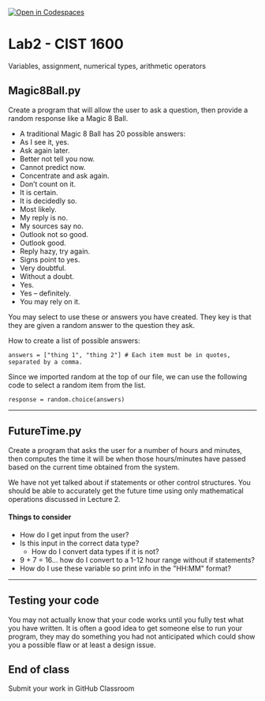 [![Open in Codespaces](https://classroom.github.com/assets/launch-codespace-2972f46106e565e64193e422d61a12cf1da4916b45550586e14ef0a7c637dd04.svg)](https://classroom.github.com/open-in-codespaces?assignment_repo_id=17989608)
# Lab2 - CIST 1600
Variables, assignment, numerical types, arithmetic operators

## Magic8Ball.py
Create a program that will allow the user to ask a question, then provide a random response like a Magic 8 Ball.

- A traditional Magic 8 Ball has 20 possible answers:
- As I see it, yes.
- Ask again later.
- Better not tell you now.
- Cannot predict now.
- Concentrate and ask again.
- Don’t count on it.
- It is certain.
- It is decidedly so.
- Most likely.
- My reply is no.
- My sources say no.
- Outlook not so good.
- Outlook good.
- Reply hazy, try again.
- Signs point to yes.
- Very doubtful.
- Without a doubt.
- Yes.
- Yes – definitely.
- You may rely on it.

You may select to use these or answers you have created. They key is that they are given a random answer to the question they ask.

How to create a list of possible answers:
```
answers = ["thing 1", "thing 2"] # Each item must be in quotes, separated by a comma.
```
Since we imported random at the top of our file, we can use the following code to select a random item from the list.
```
response = random.choice(answers)
```
---
## FutureTime.py
Create a program that asks the user for a number of hours and minutes, then computes the time it will be when those hours/minutes have passed based on the current time obtained from the system.

We have not yet talked about if statements or other control structures. You should be able to accurately get the future time using only mathematical operations discussed in Lecture 2.

#### Things to consider
- How do I get input from the user?
- Is this input in the correct data type?
  - How do I convert data types if it is not?
- 9 + 7 = 16... how do I convert to a 1-12 hour range without if statements?
- How do I use these variable so print info in the "HH:MM" format?

---

## Testing your code
You may not actually know that your code works until you fully test what you have written. It is often a good idea to get someone else to run your program, they may do something you had not anticipated which could show you a possible flaw or at least a design issue.

## End of class
Submit your work in GitHub Classroom
